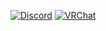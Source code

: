 [![Discord](https://img.shields.io/static/v1?label=Foorack&message=discord&color=blueviolet&style=for-the-badge)](https://discordapp.com/users/92875770338213888)
[![VRChat](https://img.shields.io/static/v1?label=Foorack&message=twitter&color=1DA1F2&style=for-the-badge)](https://twitter.com/Foorack)
